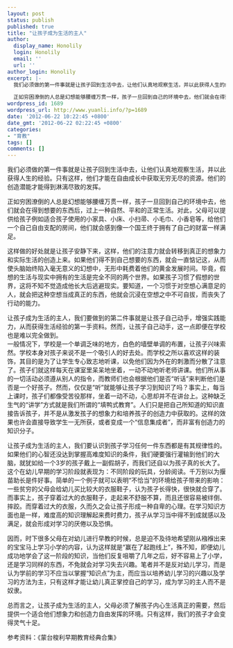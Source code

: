 ```yaml
---
layout: post
status: publish
published: true
title: "让孩子成为生活的主人"
author:
  display_name: Honolily
  login: Honolily
  email: ''
  url: ''
author_login: Honolily
excerpt: |-
  我们必须做的第一件事就是让孩子回到生活中去，让他们认真地观察生活，并以此获得人生的经验。只有这样，他们才能在自由成长中获取无穷无尽的资源。他们的创造潜能才能得到淋漓尽致的发挥。

  正如穷困潦倒的人总是幻想能够腰缠万贯一样，孩子一旦回到自己的环境中去，他们就会在得到想要的东西后，过上一种自然、平和的正常生活。对此，父母可以提供给孩子例如适合孩子使用的小家具、小床、小扫帚、小毛巾、小香皂等，给他们一个自己自由支配的房间，他们就会感到像一个国王终于拥有了自己的财富一样满足。
wordpress_id: 1689
wordpress_url: http://www.yuanli.info/?p=1689
date: '2012-06-22 10:22:45 +0800'
date_gmt: '2012-06-22 02:22:45 +0800'
categories:
- "育教"
tags: []
comments: []
---
```

<p>我们必须做的第一件事就是让孩子回到生活中去，让他们认真地观察生活，并以此获得人生的经验。只有这样，他们才能在自由成长中获取无穷无尽的资源。他们的创造潜能才能得到淋漓尽致的发挥。</p>
<p>正如穷困潦倒的人总是幻想能够腰缠万贯一样，孩子一旦回到自己的环境中去，他们就会在得到想要的东西后，过上一种自然、平和的正常生活。对此，父母可以提供给孩子例如适合孩子使用的小家具、小床、小扫帚、小毛巾、小香皂等，给他们一个自己自由支配的房间，他们就会感到像一个国王终于拥有了自己的财富一样满足。<a id="more"></a><a id="more-1689"></a></p>
<p>这样做的好处就是让孩子安静下来，这样，他们的注意力就会转移到真正的想象力和实际生活的创造上来。如果他们得不到自己想要的东西，就会一直惦记这，从而使头脑始终陷入毫无意义的幻想中，无形中耗费着他们的黄金发展时间。毕竟，假想的生活与现实中拥有的生活是完全不同的两个世界。如果孩子习惯了假想的世界，这将不知不觉造成他长大后逃避现实。要知道，一个习惯于对空想心满意足的人，就会把这种空想当成真正的东西，他就会沉浸在空想之中不可自拔，而丧失了行动的能力。</p>
<p>让孩子成为生活的主人，我们要做到的第二件事就是让孩子自己动手，增强实践能力，从而获得生活经验的第一手资料。然而，让孩子自己动手，这一点即便在学校也是难以完全做到。<br />
一般情况下，学校是一个单调乏味的地方，白色的墙壁单调的布置，让孩子兴味索然。学校本身对孩子来说不是一个吸引人的好去处。而学校之所以喜欢这样的装饰，其目的是为了让学生专心致志地听课，以免他们因为外在的刺激而分散了注意了。孩子们就这样每天在课室里呆呆地坐着，一动不动地听老师讲课。他们所从事的一切活动必须遵从别人的指令，而教师们也会根据他们是否&ldquo;听话&rdquo;来判断他们是否是一个好孩子。然而，仅仅是&ldquo;听&rdquo;就能够让孩子学习到知识了吗？事实上，每当上课时，孩子们都像受苦役那样，坐着一动不动，心思却并不在讲台上。这种缺乏生气的&ldquo;讲学&rdquo;方式就是我们所谓的&ldquo;填鸭式教育&rdquo;。人们只是把自己所知道的知识直接告诉孩子，并不是从激发孩子的想象力和培养孩子的创造力中获取的。这样的效果也许会直接导致学生一无所获，或者变成一个&ldquo;信息集成者&rdquo;，而非富有创造力的知识分子。</p>
<p>让孩子成为生活的主人，我们要认识到孩子学习任何一件东西都是有其规律性的。如果他们的心智还没达到掌握高难度知识的条件，我们硬要强行灌输到他们的大脑，就犹如给一个3岁的孩子戴上一副假胡子，而我们还自以为孩子真的长大了。这个在幼儿早期的学习阶段就表现为：不同阶段的玩具，分龄阅读。千万别以为揠苗助长是件好事。简单的一个例子就可以表明&ldquo;不恰当&rdquo;的环境给孩子带来的影响：一些贫穷的父母会给幼儿买比较大的衣服鞋子，认为孩子长得快，很快就合穿了。而事实上，孩子穿着过大的衣服鞋子，走起来不舒服不算，而且还很容易被绊倒、摔跤。而穿着过大的衣服，久而久之会让孩子形成一种自卑的心理。在学习知识方面也是一样，难度高的知识理解起来费时费力，孩子从学习当中得不到成就感以及满足，就会形成对学习的厌倦以及恐惧。</p>
<p>因而，时下很多父母在对幼儿进行早教的时候，总是迫不及待地希望刚从襁褓出来的宝宝马上学习小学的内容，认为这样就是&ldquo;赢在了起跑线上&rdquo;，殊不知，即便幼儿成功地学会了这一阶段的知识，当他们反复咀嚼了几年之后，好不容易上了小学，还是学习同样的东西，不免就会对学习失去兴趣。笔者并不是反对幼儿学习，而是认为学前的学习不应当以掌握&ldquo;知识点&rdquo;为主，而应当以培养幼儿学习的兴趣以及学习的方法为主，只有这样才能让幼儿真正掌控自己的学习，成为学习的主人而不是奴隶。</p>
<p>总而言之，让孩子成为生活的主人，父母必须了解孩子内心生活真正的需要，然后提供一个适合他们想象力和创造力自由发挥的环境。只有这样，我们的孩子才会变得灵气十足。</p>
<p>参考资料：《蒙台梭利早期教育经典合集》</p>

